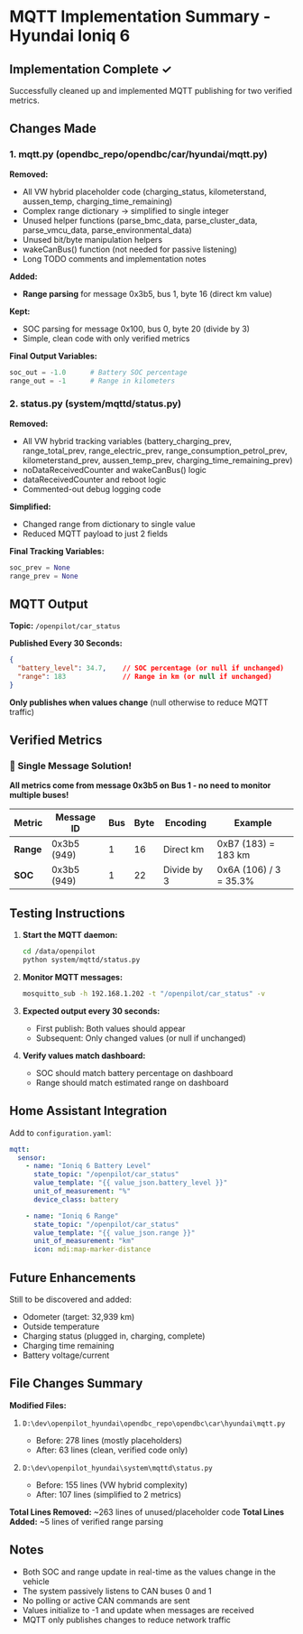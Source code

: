 # MQTT Implementation Summary - Hyundai Ioniq 6

## Implementation Complete ✓

Successfully cleaned up and implemented MQTT publishing for two verified metrics.

## Changes Made

### 1. mqtt.py (opendbc_repo/opendbc/car/hyundai/mqtt.py)

**Removed:**
- All VW hybrid placeholder code (charging_status, kilometerstand, aussen_temp, charging_time_remaining)
- Complex range dictionary → simplified to single integer
- Unused helper functions (parse_bmc_data, parse_cluster_data, parse_vmcu_data, parse_environmental_data)
- Unused bit/byte manipulation helpers
- wakeCanBus() function (not needed for passive listening)
- Long TODO comments and implementation notes

**Added:**
- **Range parsing** for message 0x3b5, bus 1, byte 16 (direct km value)

**Kept:**
- SOC parsing for message 0x100, bus 0, byte 20 (divide by 3)
- Simple, clean code with only verified metrics

**Final Output Variables:**
```python
soc_out = -1.0      # Battery SOC percentage
range_out = -1      # Range in kilometers
```

### 2. status.py (system/mqttd/status.py)

**Removed:**
- All VW hybrid tracking variables (battery_charging_prev, range_total_prev, range_electric_prev, range_consumption_petrol_prev, kilometerstand_prev, aussen_temp_prev, charging_time_remaining_prev)
- noDataReceivedCounter and wakeCanBus() logic
- dataReceivedCounter and reboot logic
- Commented-out debug logging code

**Simplified:**
- Changed range from dictionary to single value
- Reduced MQTT payload to just 2 fields

**Final Tracking Variables:**
```python
soc_prev = None
range_prev = None
```

## MQTT Output

**Topic:** `/openpilot/car_status`

**Published Every 30 Seconds:**
```json
{
  "battery_level": 34.7,    // SOC percentage (or null if unchanged)
  "range": 183              // Range in km (or null if unchanged)
}
```

**Only publishes when values change** (null otherwise to reduce MQTT traffic)

## Verified Metrics

### 🎯 Single Message Solution!

**All metrics come from message 0x3b5 on Bus 1 - no need to monitor multiple buses!**

| Metric | Message ID | Bus | Byte | Encoding | Example |
|--------|-----------|-----|------|----------|---------|
| **Range** | 0x3b5 (949) | 1 | 16 | Direct km | 0xB7 (183) = 183 km |
| **SOC** | 0x3b5 (949) | 1 | 22 | Divide by 3 | 0x6A (106) / 3 = 35.3% |

## Testing Instructions

1. **Start the MQTT daemon:**
   ```bash
   cd /data/openpilot
   python system/mqttd/status.py
   ```

2. **Monitor MQTT messages:**
   ```bash
   mosquitto_sub -h 192.168.1.202 -t "/openpilot/car_status" -v
   ```

3. **Expected output every 30 seconds:**
   - First publish: Both values should appear
   - Subsequent: Only changed values (or null if unchanged)

4. **Verify values match dashboard:**
   - SOC should match battery percentage on dashboard
   - Range should match estimated range on dashboard

## Home Assistant Integration

Add to `configuration.yaml`:

```yaml
mqtt:
  sensor:
    - name: "Ioniq 6 Battery Level"
      state_topic: "/openpilot/car_status"
      value_template: "{{ value_json.battery_level }}"
      unit_of_measurement: "%"
      device_class: battery

    - name: "Ioniq 6 Range"
      state_topic: "/openpilot/car_status"
      value_template: "{{ value_json.range }}"
      unit_of_measurement: "km"
      icon: mdi:map-marker-distance
```

## Future Enhancements

Still to be discovered and added:
- Odometer (target: 32,939 km)
- Outside temperature
- Charging status (plugged in, charging, complete)
- Charging time remaining
- Battery voltage/current

## File Changes Summary

**Modified Files:**
1. `D:\dev\openpilot_hyundai\opendbc_repo\opendbc\car\hyundai\mqtt.py`
   - Before: 278 lines (mostly placeholders)
   - After: 63 lines (clean, verified code only)

2. `D:\dev\openpilot_hyundai\system\mqttd\status.py`
   - Before: 155 lines (VW hybrid complexity)
   - After: 107 lines (simplified to 2 metrics)

**Total Lines Removed:** ~263 lines of unused/placeholder code
**Total Lines Added:** ~5 lines of verified range parsing

## Notes

- Both SOC and range update in real-time as the values change in the vehicle
- The system passively listens to CAN buses 0 and 1
- No polling or active CAN commands are sent
- Values initialize to -1 and update when messages are received
- MQTT only publishes changes to reduce network traffic
